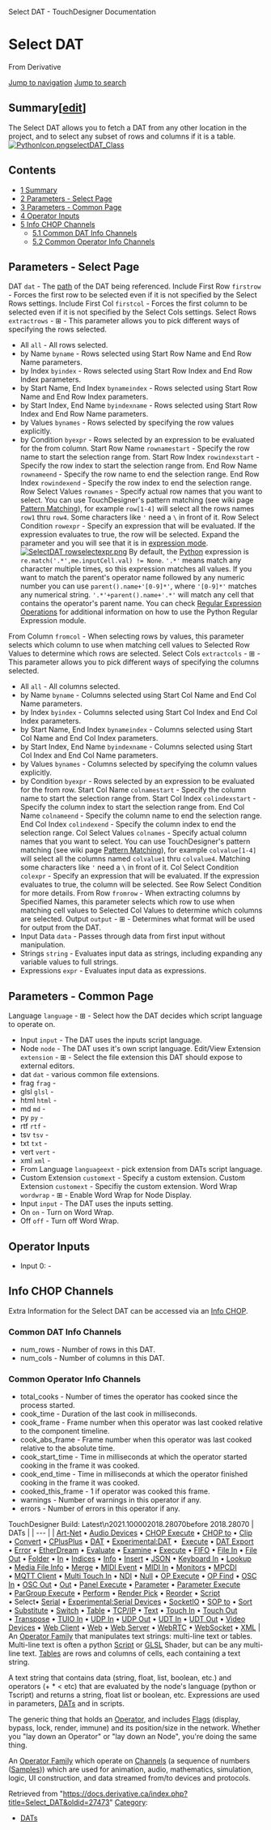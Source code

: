 

Select DAT - TouchDesigner Documentation




# Select DAT
From Derivative

[Jump to navigation](#mw-head)
[Jump to search](#searchInput)
## Summary[[edit](https://docs.derivative.ca/index.php?title=Template:Summary&action=edit&section=T-1 "Edit section: Summary")]
The Select DAT allows you to fetch a DAT from any other location in the project, and to select any subset of rows and columns if it is a table.
[![PythonIcon.png](images/c/c2/PythonIcon.png)](File_PythonIcon.html)[selectDAT\_Class](https://docs.derivative.ca/SelectDAT_Class "SelectDAT Class")
## Contents
* [1 Summary](#Summary)
* [2 Parameters - Select Page](#Parameters_-_Select_Page)
* [3 Parameters - Common Page](#Parameters_-_Common_Page)
* [4 Operator Inputs](#Operator_Inputs)
* [5 Info CHOP Channels](#Info_CHOP_Channels)
  + [5.1 Common DAT Info Channels](#Common_DAT_Info_Channels)
  + [5.2 Common Operator Info Channels](#Common_Operator_Info_Channels)
  

## Parameters - Select Page
DAT `dat` - The [path](Network_Path.html "Network Path") of the DAT being referenced.
Include First Row `firstrow` - Forces the first row to be selected even if it is not specified by the Select Rows settings.
Include First Col `firstcol` - Forces the first column to be selected even if it is not specified by the Select Cols settings.
Select Rows `extractrows` - ⊞ - This parameter allows you to pick different ways of specifying the rows selected.
* All `all` - All rows selected.
* by Name `byname` - Rows selected using Start Row Name and End Row Name parameters.
* by Index `byindex` - Rows selected using Start Row Index and End Row Index parameters.
* by Start Name, End Index `bynameindex` - Rows selected using Start Row Name and End Row Index parameters.
* by Start Index, End Name `byindexname` - Rows selected using Start Row Index and End Row Name parameters.
* by Values `bynames` - Rows selected by specifying the row values explicitly.
* by Condition `byexpr` - Rows selected by an expression to be evaluated for the from column.
Start Row Name `rownamestart` - Specify the row name to start the selection range from.
Start Row Index `rowindexstart` - Specify the row index to start the selection range from.
End Row Name `rownameend` - Specify the row name to end the selection range.
End Row Index `rowindexend` - Specify the row index to end the selection range.
Row Select Values `rownames` - Specify actual row names that you want to select. You can use TouchDesigner's pattern matching (see wiki page [Pattern Matching](Pattern_Matching.html "Pattern Matching")), for example `row[1-4]` will select all the rows names `row1` thru `row4`. Some characters like `'` need a `\` in front of it.
Row Select Condition `rowexpr` - Specify an expression that will be evaluated. If the expression evaluates to true, the row will be selected.
Expand the parameter and you will see that it is in [expression mode](Parameter_Mode.html "Parameter Mode").
[![SelectDAT rowselectexpr.png](https://docs.derivative.ca/images/f/ff/SelectDAT_rowselectexpr.png)](https://docs.derivative.ca/File:SelectDAT_rowselectexpr.png)
By default, the [Python](Python.html "Python") expression is `re.match('.*',me.inputCell.val) != None`. `'.*'` means match any character multiple times, so this expression matches all values. If you want to match the parent's operator name followed by any numeric number you can use `parent().name+'[0-9]*'`, where `'[0-9]*'` matches any numerical string. `'.*'+parent().name+'.*'` will match any cell that contains the operator's parent name. You can check [Regular Expression Operations](https://docs.python.org/3.3/library/re.html) for additional information on how to use the Python Regular Expression module.

From Column `fromcol` - When selecting rows by values, this parameter selects which column to use when matching cell values to Selected Row Values to determine which rows are selected.
Select Cols `extractcols` - ⊞ - This parameter allows you to pick different ways of specifying the columns selected.
* All `all` - All columns selected.
* by Name `byname` - Columns selected using Start Col Name and End Col Name parameters.
* by Index `byindex` - Columns selected using Start Col Index and End Col Index parameters.
* by Start Name, End Index `bynameindex` - Columns selected using Start Col Name and End Col Index parameters.
* by Start Index, End Name `byindexname` - Columns selected using Start Col Index and End Col Name parameters.
* by Values `bynames` - Columns selected by specifying the column values explicitly.
* by Condition `byexpr` - Rows selected by an expression to be evaluated for the from row.
Start Col Name `colnamestart` - Specify the column name to start the selection range from.
Start Col Index `colindexstart` - Specify the column index to start the selection range from.
End Col Name `colnameend` - Specify the column name to end the selection range.
End Col Index `colindexend` - Specify the column index to end the selection range.
Col Select Values `colnames` - Specify actual column names that you want to select. You can use TouchDesigner's pattern matching (see wiki page [Pattern Matching](Pattern_Matching.html "Pattern Matching")), for example `colvalue[1-4]` will select all the columns named `colvalue1` thru `colvalue4`. Matching some characters like `'` need a `\` in front of it.
Col Select Condition `colexpr` - Specify an expression that will be evaluated. If the expression evaluates to true, the column will be selected. See Row Select Condition for more details.
From Row `fromrow` - When extracting columns by Specified Names, this parameter selects which row to use when matching cell values to Selected Col Values to determine which columns are selected.
Output `output` - ⊞ - Determines what format will be used for output from the DAT.
* Input Data `data` - Passes through data from first input without manipulation.
* Strings `string` - Evaluates input data as strings, including expanding any variable values to full strings.
* Expressions `expr` - Evaluates input data as expressions.
  

## Parameters - Common Page
Language `language` - ⊞ - Select how the DAT decides which script language to operate on.
* Input `input` - The DAT uses the inputs script language.
* Node `node` - The DAT uses it's own script language.
Edit/View Extension `extension` - ⊞ - Select the file extension this DAT should expose to external editors.
* dat `dat` - various common file extensions.
* frag `frag` -
* glsl `glsl` -
* html `html` -
* md `md` -
* py `py` -
* rtf `rtf` -
* tsv `tsv` -
* txt `txt` -
* vert `vert` -
* xml `xml` -
* From Language `languageext` - pick extension from DATs script language.
* Custom Extension `customext` - Specify a custom extension.
Custom Extension `customext` - Specifiy the custom extension.
Word Wrap `wordwrap` - ⊞ - Enable Word Wrap for Node Display.
* Input `input` - The DAT uses the inputs setting.
* On `on` - Turn on Word Wrap.
* Off `off` - Turn off Word Wrap.
  

## Operator Inputs
* Input 0:  -
  

## Info CHOP Channels
Extra Information for the Select DAT can be accessed via an [Info CHOP](Info_CHOP.html "Info CHOP").

### Common DAT Info Channels
* num\_rows - Number of rows in this DAT.
* num\_cols - Number of columns in this DAT.
### Common Operator Info Channels
* total\_cooks - Number of times the operator has cooked since the process started.
* cook\_time - Duration of the last cook in milliseconds.
* cook\_frame - Frame number when this operator was last cooked relative to the component timeline.
* cook\_abs\_frame - Frame number when this operator was last cooked relative to the absolute time.
* cook\_start\_time - Time in milliseconds at which the operator started cooking in the frame it was cooked.
* cook\_end\_time - Time in milliseconds at which the operator finished cooking in the frame it was cooked.
* cooked\_this\_frame - 1 if operator was cooked this frame.
* warnings - Number of warnings in this operator if any.
* errors - Number of errors in this operator if any.
  
TouchDesigner Build: Latest\n2021.100002018.28070before 2018.28070
| DATs |
| --- |
| [Art-Net](Art-Net_DAT.html "Art-Net DAT") • [Audio Devices](Audio_Devices_DAT.html "Audio Devices DAT") • [CHOP Execute](CHOP_Execute_DAT.html "CHOP Execute DAT") • [CHOP to](CHOP_to_DAT.html "CHOP to DAT") • [Clip](Clip_DAT.html "Clip DAT") • [Convert](Convert_DAT.html "Convert DAT") • [CPlusPlus](CPlusPlus_DAT.html "CPlusPlus DAT") • [DAT](DAT.html "DAT") • [Experimental:DAT](Experimental_DAT.html "Experimental:DAT") •  [Execute](DAT_Execute_DAT.html "DAT Execute DAT") • [DAT Export](DAT_Export.html "DAT Export") • [Error](Error_DAT.html "Error DAT") • [EtherDream](EtherDream_DAT.html "EtherDream DAT") • [Evaluate](Evaluate_DAT.html "Evaluate DAT") • [Examine](Examine_DAT.html "Examine DAT") • [Execute](Execute_DAT.html "Execute DAT") • [FIFO](FIFO_DAT.html "FIFO DAT") • [File In](File_In_DAT.html "File In DAT") • [File Out](File_Out_DAT.html "File Out DAT") • [Folder](Folder_DAT.html "Folder DAT") • [In](In_DAT.html "In DAT") • [Indices](Indices_DAT.html "Indices DAT") • [Info](Info_DAT.html "Info DAT") • [Insert](Insert_DAT.html "Insert DAT") • [JSON](JSON_DAT.html "JSON DAT") • [Keyboard In](Keyboard_In_DAT.html "Keyboard In DAT") • [Lookup](Lookup_DAT.html "Lookup DAT") • [Media File Info](Media_File_Info_DAT.html "Media File Info DAT") • [Merge](Merge_DAT.html "Merge DAT") • [MIDI Event](MIDI_Event_DAT.html "MIDI Event DAT") • [MIDI In](MIDI_In_DAT.html "MIDI In DAT") • [Monitors](Monitors_DAT.html "Monitors DAT") • [MPCDI](MPCDI_DAT.html "MPCDI DAT") • [MQTT Client](MQTT_Client_DAT.html "MQTT Client DAT") • [Multi Touch In](Multi_Touch_In_DAT.html "Multi Touch In DAT") • [NDI](NDI_DAT.html "NDI DAT") • [Null](Null_DAT.html "Null DAT") • [OP Execute](OP_Execute_DAT.html "OP Execute DAT") • [OP Find](OP_Find_DAT.html "OP Find DAT") • [OSC In](OSC_In_DAT.html "OSC In DAT") • [OSC Out](OSC_Out_DAT.html "OSC Out DAT") • [Out](Out_DAT.html "Out DAT") • [Panel Execute](Panel_Execute_DAT.html "Panel Execute DAT") • [Parameter](Parameter_DAT.html "Parameter DAT") • [Parameter Execute](Parameter_Execute_DAT.html "Parameter Execute DAT") • [ParGroup Execute](ParGroup_Execute_DAT.html "ParGroup Execute DAT") • [Perform](Perform_DAT.html "Perform DAT") • [Render Pick](Render_Pick_DAT.html "Render Pick DAT") • [Reorder](Reorder_DAT.html "Reorder DAT") • [Script](Script_DAT.html "Script DAT") • Select• [Serial](Serial_DAT.html "Serial DAT") • [Experimental:Serial Devices](Experimental_Serial_Devices_DAT.html "Experimental:Serial Devices DAT") • [SocketIO](SocketIO_DAT.html "SocketIO DAT") • [SOP to](SOP_to_DAT.html "SOP to DAT") • [Sort](Sort_DAT.html "Sort DAT") • [Substitute](Substitute_DAT.html "Substitute DAT") • [Switch](Switch_DAT.html "Switch DAT") • [Table](Table_DAT.html "Table DAT") • [TCP/IP](TCP/IP_DAT.html "TCP/IP DAT") • [Text](Text_DAT.html "Text DAT") • [Touch In](Touch_In_DAT.html "Touch In DAT") • [Touch Out](Touch_Out_DAT.html "Touch Out DAT") • [Transpose](Transpose_DAT.html "Transpose DAT") • [TUIO In](TUIO_In_DAT.html "TUIO In DAT") • [UDP In](UDP_In_DAT.html "UDP In DAT") • [UDP Out](UDP_Out_DAT.html "UDP Out DAT") • [UDT In](UDT_In_DAT.html "UDT In DAT") • [UDT Out](UDT_Out_DAT.html "UDT Out DAT") • [Video Devices](Video_Devices_DAT.html "Video Devices DAT") • [Web Client](Web_Client_DAT.html "Web Client DAT") • [Web](Web_DAT.html "Web DAT") • [Web Server](Web_Server_DAT.html "Web Server DAT") • [WebRTC](WebRTC_DAT.html "WebRTC DAT") • [WebSocket](WebSocket_DAT.html "WebSocket DAT") • [XML](XML_DAT.html "XML DAT") |
An [Operator Family](Operator_Family.html "Operator Family") that manipulates text strings: multi-line text or tables. Multi-line text is often a python [Script](Script.html "Script") or [GLSL](GLSL.html "GLSL") Shader, but can be any multi-line text. [Tables](Table_DAT.html "Table DAT") are rows and columns of cells, each containing a text string.

A text string that contains data (string, float, list, boolean, etc.) and operators (+ \* < etc) that are evaluated by the node's language (python or Tscript) and returns a string, float list or boolean, etc. Expressions are used in parameters, [DATs](DAT.html "DAT") and in scripts.

The generic thing that holds an [Operator](Operator.html "Operator"), and includes [Flags](Flag.html "Flag") (display, bypass, lock, render, immune) and its position/size in the network. Whether you "lay down an Operator" or "lay down an Node", you're doing the same thing.

An [Operator Family](Operator_Family.html "Operator Family") which operate on [Channels](Channel.html "Channel") (a sequence of numbers ([Samples](Sample.html "Sample"))) which are used for animation, audio, mathematics, simulation, logic, UI construction, and data streamed from/to devices and protocols.

Retrieved from "<https://docs.derivative.ca/index.php?title=Select_DAT&oldid=27473>"
[Category](Special_Categories.html "Special:Categories"):
* [DATs](https://docs.derivative.ca/index.php?title=Category:DATs&action=edit&redlink=1 "Category:DATs (page does not exist)")